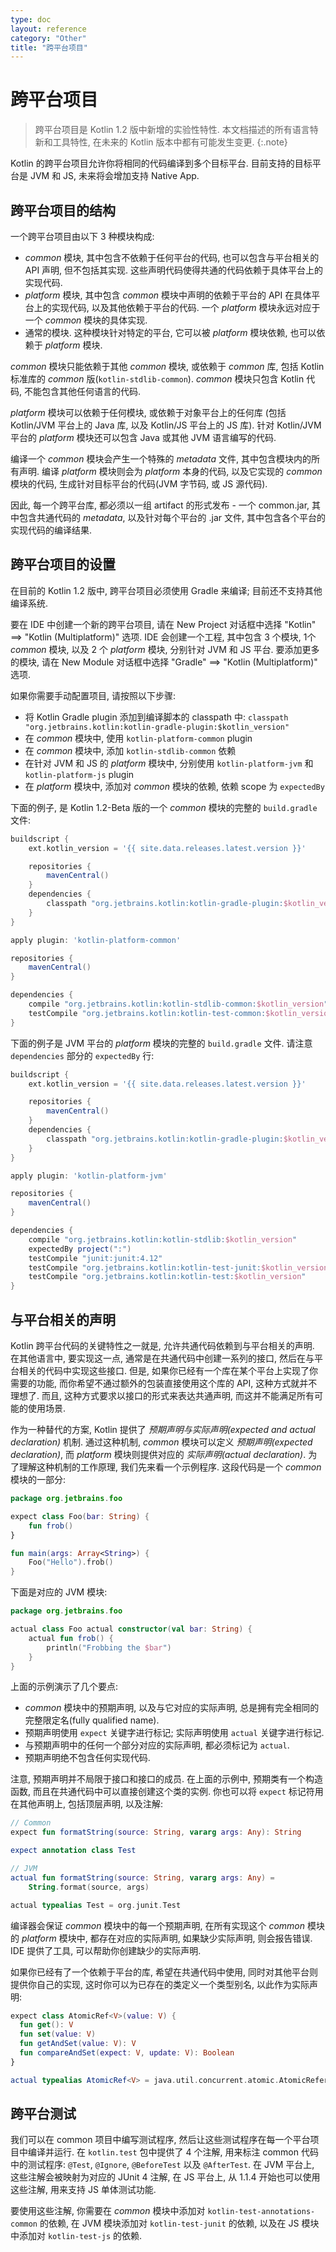 ```yaml
---
type: doc
layout: reference
category: "Other"
title: "跨平台项目"
---
```


# 跨平台项目

> 跨平台项目是 Kotlin 1.2 版中新增的实验性特性. 本文档描述的所有语言特新和工具特性, 在未来的 Kotlin 版本中都有可能发生变更.
{:.note}

Kotlin 的跨平台项目允许你将相同的代码编译到多个目标平台. 目前支持的目标平台是 JVM 和 JS, 未来将会增加支持 Native App.

## 跨平台项目的结构

一个跨平台项目由以下 3 种模块构成:

  * _common_ 模块, 其中包含不依赖于任何平台的代码, 也可以包含与平台相关的 API 声明, 但不包括其实现.
    这些声明代码使得共通的代码依赖于具体平台上的实现代码.
  * _platform_ 模块, 其中包含 _common_ 模块中声明的依赖于平台的 API 在具体平台上的实现代码, 以及其他依赖于平台的代码.
    一个 _platform_ 模块永远对应于一个 _common_ 模块的具体实现.
  * 通常的模块. 这种模块针对特定的平台, 它可以被 _platform_ 模块依赖, 也可以依赖于 _platform_ 模块.

_common_ 模块只能依赖于其他 _common_ 模块, 或依赖于 _common_ 库, 包括 Kotlin 标准库的 _common_ 版(`kotlin-stdlib-common`).
_common_ 模块只包含 Kotlin 代码, 不能包含其他任何语言的代码.

_platform_ 模块可以依赖于任何模块, 或依赖于对象平台上的任何库 (包括 Kotlin/JVM 平台上的 Java 库, 以及 Kotlin/JS 平台上的 JS 库).
针对 Kotlin/JVM 平台的 _platform_ 模块还可以包含 Java 或其他 JVM 语言编写的代码.

编译一个 _common_ 模块会产生一个特殊的 _metadata_ 文件, 其中包含模块内的所有声明.
编译 _platform_ 模块则会为 _platform_ 本身的代码, 以及它实现的 _common_ 模块的代码, 生成针对目标平台的代码(JVM 字节码, 或 JS 源代码).

因此, 每一个跨平台库, 都必须以一组 artifact 的形式发布 - 一个 common.jar, 其中包含共通代码的 _metadata_, 以及针对每个平台的 .jar 文件, 其中包含各个平台的实现代码的编译结果.


## 跨平台项目的设置

在目前的 Kotlin 1.2 版中, 跨平台项目必须使用 Gradle 来编译; 目前还不支持其他编译系统.

要在 IDE 中创建一个新的跨平台项目, 请在 New Project 对话框中选择 "Kotlin" ==> "Kotlin (Multiplatform)" 选项. IDE 会创建一个工程, 其中包含 3 个模块, 1个 _common_ 模块, 以及 2 个 _platform_ 模块, 分别针对 JVM 和 JS 平台. 要添加更多的模块, 请在 New Module 对话框中选择 "Gradle" ==> "Kotlin (Multiplatform)" 选项.

如果你需要手动配置项目, 请按照以下步骤:

  * 将 Kotlin Gradle plugin 添加到编译脚本的 classpath 中: `classpath "org.jetbrains.kotlin:kotlin-gradle-plugin:$kotlin_version"`
  * 在 _common_ 模块中, 使用 `kotlin-platform-common` plugin
  * 在 _common_ 模块中, 添加 `kotlin-stdlib-common` 依赖
  * 在针对 JVM 和 JS 的 _platform_ 模块中, 分别使用 `kotlin-platform-jvm` 和 `kotlin-platform-js` plugin
  * 在 _platform_ 模块中, 添加对 _common_ 模块的依赖, 依赖 scope 为 `expectedBy`

下面的例子, 是 Kotlin 1.2-Beta 版的一个 _common_ 模块的完整的 `build.gradle` 文件:

``` groovy
buildscript {
    ext.kotlin_version = '{{ site.data.releases.latest.version }}'

    repositories {
        mavenCentral()
    }
    dependencies {
        classpath "org.jetbrains.kotlin:kotlin-gradle-plugin:$kotlin_version"
    }
}

apply plugin: 'kotlin-platform-common'

repositories {
    mavenCentral()
}

dependencies {
    compile "org.jetbrains.kotlin:kotlin-stdlib-common:$kotlin_version"
    testCompile "org.jetbrains.kotlin:kotlin-test-common:$kotlin_version"
}
```

下面的例子是 JVM 平台的 _platform_ 模块的完整的 `build.gradle` 文件.
请注意 `dependencies` 部分的 `expectedBy` 行:

``` groovy
buildscript {
    ext.kotlin_version = '{{ site.data.releases.latest.version }}'

    repositories {
        mavenCentral()
    }
    dependencies {
        classpath "org.jetbrains.kotlin:kotlin-gradle-plugin:$kotlin_version"
    }
}

apply plugin: 'kotlin-platform-jvm'

repositories {
    mavenCentral()
}

dependencies {
    compile "org.jetbrains.kotlin:kotlin-stdlib:$kotlin_version"
    expectedBy project(":")
    testCompile "junit:junit:4.12"
    testCompile "org.jetbrains.kotlin:kotlin-test-junit:$kotlin_version"
    testCompile "org.jetbrains.kotlin:kotlin-test:$kotlin_version"
}
```


## 与平台相关的声明

Kotlin 跨平台代码的关键特性之一就是, 允许共通代码依赖到与平台相关的声明.
在其他语言中, 要实现这一点, 通常是在共通代码中创建一系列的接口, 然后在与平台相关的代码中实现这些接口.
但是, 如果你已经有一个库在某个平台上实现了你需要的功能, 而你希望不通过额外的包装直接使用这个库的 API, 这种方式就并不理想了.
而且, 这种方式要求以接口的形式来表达共通声明, 而这并不能满足所有可能的使用场景.

作为一种替代的方案, Kotlin 提供了 _预期声明与实际声明(expected and actual declaration)_ 机制.
通过这种机制, _common_ 模块可以定义 _预期声明(expected declaration)_, 而 _platform_ 模块则提供对应的 _实际声明(actual declaration)_.
为了理解这种机制的工作原理, 我们先来看一个示例程序. 这段代码是一个 _common_ 模块的一部分:

``` kotlin
package org.jetbrains.foo

expect class Foo(bar: String) {
    fun frob()
}

fun main(args: Array<String>) {
    Foo("Hello").frob()
}
```

下面是对应的 JVM 模块:

``` kotlin
package org.jetbrains.foo

actual class Foo actual constructor(val bar: String) {
    actual fun frob() {
        println("Frobbing the $bar")
    }
}
```

上面的示例演示了几个要点:

  * _common_ 模块中的预期声明, 以及与它对应的实际声明, 总是拥有完全相同的完整限定名(fully qualified name).
  * 预期声明使用 `expect` 关键字进行标记; 实际声明使用 `actual` 关键字进行标记.
  * 与预期声明中的任何一个部分对应的实际声明, 都必须标记为 `actual`.
  * 预期声明绝不包含任何实现代码.

注意, 预期声明并不局限于接口和接口的成员.
在上面的示例中, 预期类有一个构造函数, 而且在共通代码中可以直接创建这个类的实例.
你也可以将 `expect` 标记符用在其他声明上, 包括顶层声明, 以及注解:

``` kotlin
// Common
expect fun formatString(source: String, vararg args: Any): String

expect annotation class Test

// JVM
actual fun formatString(source: String, vararg args: Any) =
    String.format(source, args)

actual typealias Test = org.junit.Test
```

编译器会保证 _common_ 模块中的每一个预期声明, 在所有实现这个 _common_ 模块的 _platform_ 模块中, 都存在对应的实际声明, 如果缺少实际声明, 则会报告错误.
IDE 提供了工具, 可以帮助你创建缺少的实际声明.

如果你已经有了一个依赖于平台的库, 希望在共通代码中使用, 同时对其他平台则提供你自己的实现, 这时你可以为已存在的类定义一个类型别名, 以此作为实际声明:

``` kotlin
expect class AtomicRef<V>(value: V) {
  fun get(): V
  fun set(value: V)
  fun getAndSet(value: V): V
  fun compareAndSet(expect: V, update: V): Boolean
}

actual typealias AtomicRef<V> = java.util.concurrent.atomic.AtomicReference<V>
```

## 跨平台测试

我们可以在 common 项目中编写测试程序, 然后让这些测试程序在每一个平台项目中编译并运行.
在 `kotlin.test` 包中提供了 4 个注解, 用来标注 common 代码中的测试程序: `@Test`, `@Ignore`,
`@BeforeTest` 以及 `@AfterTest`.
在 JVM 平台上, 这些注解会被映射为对应的 JUnit 4 注解, 在 JS 平台上, 从 1.1.4 开始也可以使用这些注解, 用来支持 JS 单体测试功能.

要使用这些注解, 你需要在 _common_ 模块中添加对 `kotlin-test-annotations-common` 的依赖,
在 JVM 模块添加对 `kotlin-test-junit` 的依赖, 以及在 JS 模块中添加对 `kotlin-test-js` 的依赖.
